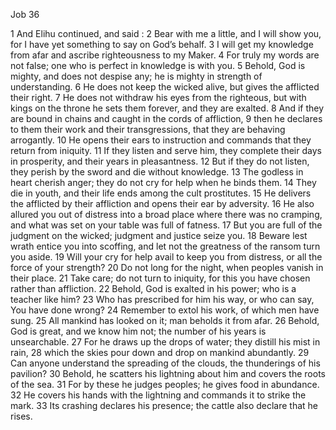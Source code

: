Job 36

1	And Elihu continued, and said :
2	Bear with me a little, and I will show you, for I have yet something to say on God’s behalf.
3	I will get my knowledge from afar and ascribe righteousness to my Maker.
4	For truly my words are not false; one who is perfect in knowledge is with you.
5	Behold, God is mighty, and does not despise any; he is mighty in strength of understanding.
6	He does not keep the wicked alive, but gives the afflicted their right.
7	He does not withdraw his eyes from the righteous, but with kings on the throne he sets them forever, and they are exalted.
8	And if they are bound in chains and caught in the cords of affliction,
9	then he declares to them their work and their transgressions, that they are behaving arrogantly.
10	He opens their ears to instruction and commands that they return from iniquity.
11	If they listen and serve him, they complete their days in prosperity, and their years in pleasantness.
12	But if they do not listen, they perish by the sword and die without knowledge.
13	The godless in heart cherish anger; they do not cry for help when he binds them.
14	They die in youth, and their life ends among the cult prostitutes.
15	He delivers the afflicted by their affliction and opens their ear by adversity.
16	He also allured you out of distress into a broad place where there was no cramping, and what was set on your table was full of fatness.
17	But you are full of the judgment on the wicked; judgment and justice seize you.
18	Beware lest wrath entice you into scoffing, and let not the greatness of the ransom turn you aside.
19	Will your cry for help avail to keep you from distress, or all the force of your strength?
20	Do not long for the night, when peoples vanish in their place.
21	Take care; do not turn to iniquity, for this you have chosen rather than affliction.
22	Behold, God is exalted in his power; who is a teacher like him?
23	Who has prescribed for him his way, or who can say, You have done wrong?
24	Remember to extol his work, of which men have sung.
25	All mankind has looked on it; man beholds it from afar.
26	Behold, God is great, and we know him not; the number of his years is unsearchable.
27	For he draws up the drops of water; they distill his mist in rain,
28	which the skies pour down and drop on mankind abundantly.
29	Can anyone understand the spreading of the clouds, the thunderings of his pavilion?
30	Behold, he scatters his lightning about him and covers the roots of the sea.
31	For by these he judges peoples; he gives food in abundance.
32	He covers his hands with the lightning and commands it to strike the mark.
33	Its crashing declares his presence; the cattle also declare that he rises.

